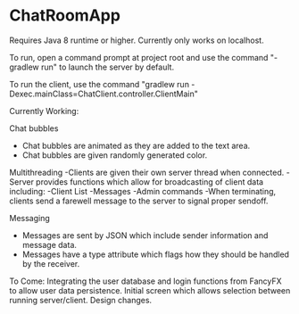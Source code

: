 # ChatRoomApp

Requires Java 8 runtime or higher.
Currently only works on localhost.

To run, open a command prompt at project root and use the command "-gradlew run" to launch the server by default.

To run the client, use the command "gradlew run -Dexec.mainClass=ChatClient.controller.ClientMain"

Currently Working:

Chat bubbles
- Chat bubbles are animated as they are added to the text area.
- Chat bubbles are given randomly generated color.

Multithreading
-Clients are given their own server thread when connected.
-Server provides functions which allow for broadcasting of client data including:
  -Client List
  -Messages
  -Admin commands
-When terminating, clients send a farewell message to the server to signal proper sendoff.

Messaging
- Messages are sent by JSON which include sender information and message data.
- Messages have a type attribute which flags how they should be handled by the receiver.


To Come:
Integrating the user database and login functions from FancyFX to allow user data persistence.
Initial screen which allows selection between running server/client.
Design changes.
